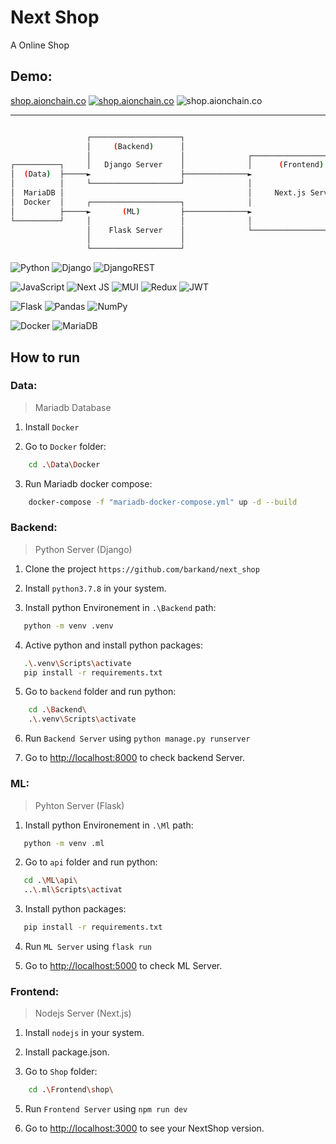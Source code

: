 # Next Shop

A Online Shop

## Demo:

[shop.aionchain.co](https://shop.aionchain.co)
[![shop.aionchain.co](https://img.shields.io/website-up-down-green-red/http/shields.io.svg)](https://shop.aionchain.co/) ![shop.aionchain.co](https://img.shields.io/badge/version-1.0-green.svg)

---

```bash

                 ┌────────────────────┐
                 │     (Backend)      │
                 │                    │              ┌──────────────────────┐
┌──────────┐     │   Django Server    │              │      (Frontend)      │
│  (Data)  ├─────►                    ├──────────────►                      │
│          │     └────────────────────┘              │                      │
│  MariaDB │                                         │     Next.js Server   │
│  Docker  │     ┌────────────────────┐              │                      │
│          ├─────►       (ML)         ├──────────────►                      │
└──────────┘     │                    │              │                      │
                 │    Flask Server    │              └──────────────────────┘
                 │                    │
                 └────────────────────┘

```

![Python](https://img.shields.io/badge/python-3670A0?style=for-the-badge&logo=python&logoColor=ffdd54) ![Django](https://img.shields.io/badge/django-%23092E20.svg?style=for-the-badge&logo=django&logoColor=white) ![DjangoREST](https://img.shields.io/badge/DJANGO-REST-ff1709?style=for-the-badge&logo=django&logoColor=white&color=ff1709&labelColor=gray)

![JavaScript](https://img.shields.io/badge/javascript-%23323330.svg?style=for-the-badge&logo=javascript&logoColor=%23F7DF1E) ![Next JS](https://img.shields.io/badge/Next-black?style=for-the-badge&logo=next.js&logoColor=white) ![MUI](https://img.shields.io/badge/MUI-%230081CB.svg?style=for-the-badge&logo=mui&logoColor=white) ![Redux](https://img.shields.io/badge/redux-%23593d88.svg?style=for-the-badge&logo=redux&logoColor=white) ![JWT](https://img.shields.io/badge/JWT-black?style=for-the-badge&logo=JSON%20web%20tokens)

![Flask](https://img.shields.io/badge/flask-%23000.svg?style=for-the-badge&logo=flask&logoColor=white) ![Pandas](https://img.shields.io/badge/pandas-%23150458.svg?style=for-the-badge&logo=pandas&logoColor=white) ![NumPy](https://img.shields.io/badge/numpy-%23013243.svg?style=for-the-badge&logo=numpy&logoColor=white)

![Docker](https://img.shields.io/badge/docker-%230db7ed.svg?style=for-the-badge&logo=docker&logoColor=white) ![MariaDB](https://img.shields.io/badge/MariaDB-003545?style=for-the-badge&logo=mariadb&logoColor=white)

## How to run

### Data:

> Mariadb Database

1.  Install `Docker`

2.  Go to `Docker` folder:

```bash
    cd .\Data\Docker
```

3.  Run Mariadb docker compose:

```bash
    docker-compose -f "mariadb-docker-compose.yml" up -d --build
```

### Backend:

> Python Server (Django)

1.  Clone the project `https://github.com/barkand/next_shop`

2.  Install `python3.7.8` in your system.

3.  Install python Environement in `.\Backend` path:

```bash
   python -m venv .venv
```

4.  Active python and install python packages:

```bash
   .\.venv\Scripts\activate
   pip install -r requirements.txt
```

5.  Go to `backend` folder and run python:

```bash
    cd .\Backend\
    .\.venv\Scripts\activate
```

6.  Run `Backend Server` using `python manage.py runserver`

7.  Go to [http://localhost:8000](http://localhost:8000) to check backend Server.

### ML:

> Pyhton Server (Flask)

1.  Install python Environement in `.\Ml` path:

```bash
   python -m venv .ml
```

2.  Go to `api` folder and run python:

```bash
   cd .\ML\api\
   ..\.ml\Scripts\activat
```

3.  Install python packages:

```bash
   pip install -r requirements.txt
```

4.  Run `ML Server` using `flask run`

5.  Go to [http://localhost:5000](http://localhost:5000) to check ML Server.

### Frontend:

> Nodejs Server (Next.js)

1.  Install `nodejs` in your system.

2.  Install package.json.

3.  Go to `Shop` folder:

```bash
    cd .\Frontend\shop\
```

5.  Run `Frontend Server` using `npm run dev`

6.  Go to [http://localhost:3000](http://localhost:3000) to see your NextShop version.
